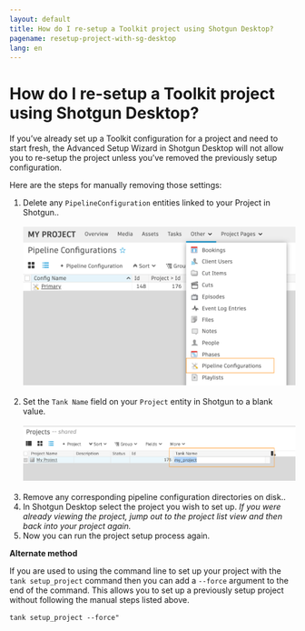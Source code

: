 ```yaml
---
layout: default
title: How do I re-setup a Toolkit project using Shotgun Desktop?
pagename: resetup-project-with-sg-desktop
lang: en
---
```


# How do I re-setup a Toolkit project using Shotgun Desktop?

If you’ve already set up a Toolkit configuration for a project and need to start fresh, the Advanced Setup Wizard in Shotgun Desktop will not allow you to re-setup the project unless you’ve removed the previously setup configuration. 

Here are the steps for manually removing those settings:

1. Delete any `PipelineConfiguration` entities linked to your Project in Shotgun..<br/><br/>![Access to the PipelineConfiguration entity page](images/pipeline-configuration-entity-page.png)<br/><br/>
2. Set the `Tank Name` field on your `Project` entity in Shotgun to a blank value.<br/><br/>![Clear the project tank name field](images/clear-project-tank-name.png)<br/><br/>
3. Remove any corresponding pipeline configuration directories on disk..
4. In Shotgun Desktop select the project you wish to set up. *If you were already viewing the project, jump out to the project list view and then back into your project again.*
6. Now you can run the project setup process again.

**Alternate method**

If you are used to using the command line to set up your project with the  `tank setup_project` command then you can add a `--force` argument to the end of the command. This allows you to set up a previously setup project without following the manual steps listed above.
    
    tank setup_project --force"

    